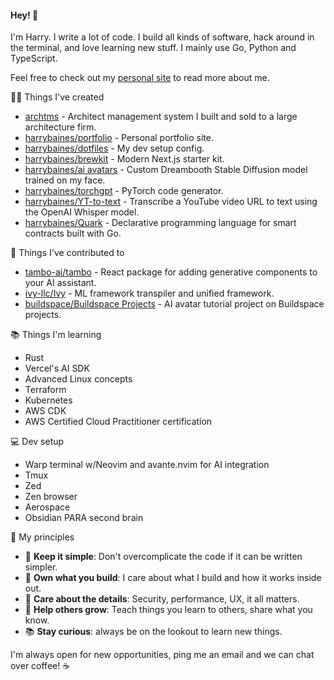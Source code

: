 #### Hey! 👋

I'm Harry. I write a lot of code. I build all kinds of software, hack around in the terminal, and love learning new stuff. I mainly use Go, Python and TypeScript.

Feel free to check out my [personal site](https://www.harrybaines.net) to read more about me.

🧑‍💻 Things I've created

- [archtms](https://www.archtms.app/) - Architect management system I built and sold to a large architecture firm.
- [harrybaines/portfolio](https://github.com/harrybaines/portfolio) - Personal portfolio site.
- [harrybaines/dotfiles](https://github.com/harrybaines/dotfiles) - My dev setup config.
- [harrybaines/brewkit](https://github.com/harrybaines/brewkit) - Modern Next.js starter kit.
- [harrybaines/ai avatars](https://github.com/harrybaines/ai-avatar-generator) - Custom Dreambooth Stable Diffusion model trained on my face.
- [harrybaines/torchgpt](https://github.com/harrybaines/torchgpt) - PyTorch code generator.
- [harrybaines/YT-to-text](https://github.com/harrybaines/gradio-whisper) - Transcribe a YouTube video URL to text using the OpenAI Whisper model.
- [harrybaines/Quark](https://github.com/harrybaines/Quark) - Declarative programming language for smart contracts built with Go.

📄 Things I've contributed to

- [tambo-ai/tambo](https://github.com/tambo-ai/tambo) - React package for adding generative components to your AI assistant.
- [ivy-llc/Ivy](https://github.com/unifyai/ivy) - ML framework transpiler and unified framework.
- [buildspace/Buildspace Projects](https://github.com/buildspace/buildspace-projects) - AI avatar tutorial project on Buildspace projects.

📚 Things I'm learning

- Rust
- Vercel's AI SDK
- Advanced Linux concepts
- Terraform
- Kubernetes
- AWS CDK
- AWS Certified Cloud Practitioner certification

💻 Dev setup

- Warp terminal w/Neovim and avante.nvim for AI integration
- Tmux
- Zed
- Zen browser
- Aerospace
- Obsidian PARA second brain

📔 My principles

- 🧱 **Keep it simple**: Don't overcomplicate the code if it can be written simpler.
- 🧔 **Own what you build**: I care about what I build and how it works inside out.
- 📝 **Care about the details**: Security, performance, UX, it all matters.
- 🌱 **Help others grow**: Teach things you learn to others, share what you know.
- 📚 **Stay curious**: always be on the lookout to learn new things.

I'm always open for new opportunities, ping me an email and we can chat over coffee! ☕
